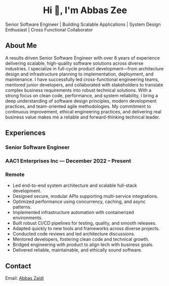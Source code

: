 <h1 align="center">Hi 👋, I'm Abbas Zee</h1>
Senior Software Engineer | Building Scalable Applications | System Design Enthusiast | Cross Functional Collaborator

## About Me
A results driven Senior Software Engineer with over 8 years of experience delivering scalable, high-quality software solutions across diverse industries. I specialize in full-cycle product development—from architecture design and infrastructure planning to implementation, deployment, and maintenance. I have successfully led cross-functional engineering teams, mentored junior developers, and collaborated with stakeholders to translate complex business requirements into robust technical solutions. With a strong focus on clean code, performance, and system reliability, I bring a deep understanding of software design principles, modern development practices, and team-oriented agile methodologies. My commitment to continuous improvement, ethical engineering practices, and delivering real business value makes me a reliable and forward-thinking technical leader.

## Experiences
### Senior Software Engineer
### AAC1 Enterprises Inc — December 2022 – Present
### Remote

* Led end-to-end system architecture and scalable full-stack development.
* Designed secure, modular APIs supporting multi-service integrations.
* Optimized performance using concurrency, caching, and async patterns.
* Implemented infrastructure automation with containerized environments.
* Built robust CI/CD pipelines for testing, quality, and smooth releases.
* Adapted quickly to new tools and frameworks across diverse projects.
* Conducted code reviews and led architecture discussions.
* Mentored developers, fostering clean code and technical growth.
* Bridged engineering with product to align tech with business goals.
* Delivered reliable, maintainable, and ethically sound software.

## Contact

Email: [Abbas Zaidi](iabbas.zee@gmail.com)
